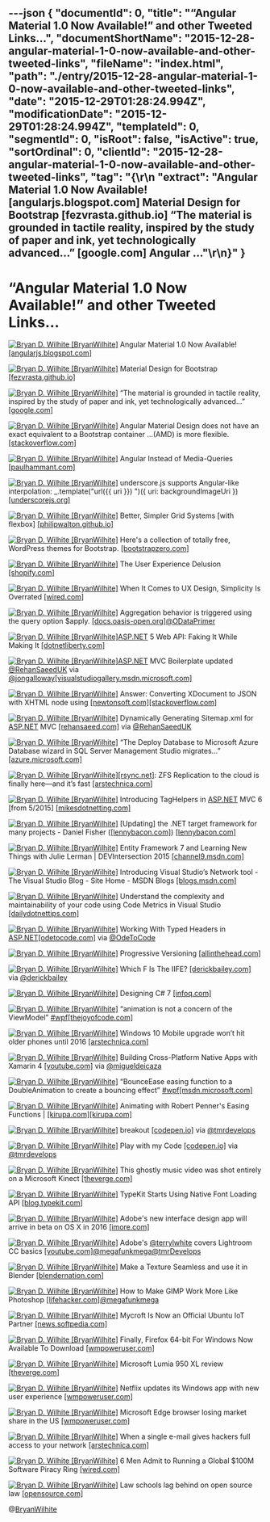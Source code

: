 ---json
{
  "documentId": 0,
  "title": "“Angular Material 1.0 Now Available!” and other Tweeted Links…",
  "documentShortName": "2015-12-28-angular-material-1-0-now-available-and-other-tweeted-links",
  "fileName": "index.html",
  "path": "./entry/2015-12-28-angular-material-1-0-now-available-and-other-tweeted-links",
  "date": "2015-12-29T01:28:24.994Z",
  "modificationDate": "2015-12-29T01:28:24.994Z",
  "templateId": 0,
  "segmentId": 0,
  "isRoot": false,
  "isActive": true,
  "sortOrdinal": 0,
  "clientId": "2015-12-28-angular-material-1-0-now-available-and-other-tweeted-links",
  "tag": "{\r\n  \"extract\": \"Angular Material 1.0 Now Available! [angularjs.blogspot.com]  Material Design for Bootstrap [fezvrasta.github.io]  “The material is grounded in tactile reality, inspired by the study of paper and ink, yet technologically advanced…” [google.com]  Angular ...\"\r\n}"
}
---

# “Angular Material 1.0 Now Available!” and other Tweeted Links…

[<img alt="Bryan D. Wilhite [BryanWilhite]" src="https://songhay.blob.core.windows.net/shared-social-twitter/BryanWilhite.jpeg">](http://t.co/UNdqV0Z1zz "Bryan D. Wilhite [BryanWilhite]") Angular Material 1.0 Now Available! [[angularjs.blogspot.com]](http://angularjs.blogspot.com/2015/12/angular-material-10-now-available.html)

[<img alt="Bryan D. Wilhite [BryanWilhite]" src="https://songhay.blob.core.windows.net/shared-social-twitter/BryanWilhite.jpeg">](http://t.co/UNdqV0Z1zz "Bryan D. Wilhite [BryanWilhite]") Material Design for Bootstrap [[fezvrasta.github.io]](http://fezvrasta.github.io/bootstrap-material-design/)

[<img alt="Bryan D. Wilhite [BryanWilhite]" src="https://songhay.blob.core.windows.net/shared-social-twitter/BryanWilhite.jpeg">](http://t.co/UNdqV0Z1zz "Bryan D. Wilhite [BryanWilhite]") “The material is grounded in tactile reality, inspired by the study of paper and ink, yet technologically advanced…” [[google.com]](https://www.google.com/design/spec/material-design/introduction.html#introduction-principles)

[<img alt="Bryan D. Wilhite [BryanWilhite]" src="https://songhay.blob.core.windows.net/shared-social-twitter/BryanWilhite.jpeg">](http://t.co/UNdqV0Z1zz "Bryan D. Wilhite [BryanWilhite]") Angular Material Design does not have an exact equivalent to a Bootstrap container …(AMD) is more flexible. [[stackoverflow.com]](https://stackoverflow.com/questions/28654623/angular-material-grid-system/28682911#28682911)

[<img alt="Bryan D. Wilhite [BryanWilhite]" src="https://songhay.blob.core.windows.net/shared-social-twitter/BryanWilhite.jpeg">](http://t.co/UNdqV0Z1zz "Bryan D. Wilhite [BryanWilhite]") Angular Instead of Media-Queries [[paulhammant.com]](http://paulhammant.com/2013/02/08/angular-instead-of-media-queries/)

[<img alt="Bryan D. Wilhite [BryanWilhite]" src="https://songhay.blob.core.windows.net/shared-social-twitter/BryanWilhite.jpeg">](http://t.co/UNdqV0Z1zz "Bryan D. Wilhite [BryanWilhite]") underscore.js supports Angular-like interpolation: _.template("url({{ uri }}) ")({ uri: backgroundImageUri }) [[underscorejs.org]](http://underscorejs.org/#template)

[<img alt="Bryan D. Wilhite [BryanWilhite]" src="https://songhay.blob.core.windows.net/shared-social-twitter/BryanWilhite.jpeg">](http://t.co/UNdqV0Z1zz "Bryan D. Wilhite [BryanWilhite]") Better, Simpler Grid Systems [with flexbox] [[philipwalton.github.io]](https://philipwalton.github.io/solved-by-flexbox/demos/grids/)

[<img alt="Bryan D. Wilhite [BryanWilhite]" src="https://songhay.blob.core.windows.net/shared-social-twitter/BryanWilhite.jpeg">](http://t.co/UNdqV0Z1zz "Bryan D. Wilhite [BryanWilhite]") Here's a collection of totally free, WordPress themes for Bootstrap. [[bootstrapzero.com]](http://www.bootstrapzero.com/c/bootstrap-wordpress-themes)

[<img alt="Bryan D. Wilhite [BryanWilhite]" src="https://songhay.blob.core.windows.net/shared-social-twitter/BryanWilhite.jpeg">](http://t.co/UNdqV0Z1zz "Bryan D. Wilhite [BryanWilhite]") The User Experience Delusion [[shopify.com]](https://www.shopify.com/partners/blog/81091910-the-user-experience-delusion)

[<img alt="Bryan D. Wilhite [BryanWilhite]" src="https://songhay.blob.core.windows.net/shared-social-twitter/BryanWilhite.jpeg">](http://t.co/UNdqV0Z1zz "Bryan D. Wilhite [BryanWilhite]") When It Comes to UX Design, Simplicity Is Overrated [[wired.com]](http://www.wired.com/2015/12/simplicity-is-overrated-in-ux-design/)

[<img alt="Bryan D. Wilhite [BryanWilhite]" src="https://songhay.blob.core.windows.net/shared-social-twitter/BryanWilhite.jpeg">](http://t.co/UNdqV0Z1zz "Bryan D. Wilhite [BryanWilhite]") Aggregation behavior is triggered using the query option $apply. [[docs.oasis-open.org]](http://docs.oasis-open.org/odata/odata-data-aggregation-ext/v4.0/cs01/odata-data-aggregation-ext-v4.0-cs01.html)[@ODataPrimer](http://twitter.com/ODataPrimer)

[<img alt="Bryan D. Wilhite [BryanWilhite]" src="https://songhay.blob.core.windows.net/shared-social-twitter/BryanWilhite.jpeg">](http://t.co/UNdqV0Z1zz "Bryan D. Wilhite [BryanWilhite]")[ASP.NET](http://www.asp.net/) 5 Web API: Faking It While Making It [[dotnetliberty.com]](http://dotnetliberty.com/index.php/2015/12/07/asp-net-5-web-api-faking-it-while-making-it/)

[<img alt="Bryan D. Wilhite [BryanWilhite]" src="https://songhay.blob.core.windows.net/shared-social-twitter/BryanWilhite.jpeg">](http://t.co/UNdqV0Z1zz "Bryan D. Wilhite [BryanWilhite]")[ASP.NET](http://www.asp.net/) MVC Boilerplate updated [@RehanSaeedUK](http://twitter.com/RehanSaeedUK) via [@jongalloway](http://twitter.com/jongalloway)[[visualstudiogallery.msdn.microsoft.com]](https://visualstudiogallery.msdn.microsoft.com/6cf50a48-fc1e-4eaf-9e82-0b2a6705ca7d)

[<img alt="Bryan D. Wilhite [BryanWilhite]" src="https://songhay.blob.core.windows.net/shared-social-twitter/BryanWilhite.jpeg">](http://t.co/UNdqV0Z1zz "Bryan D. Wilhite [BryanWilhite]") Answer: Converting XDocument to JSON with XHTML node using [[newtonsoft.com]](http://www.newtonsoft.com/json)[[stackoverflow.com]](http://stackoverflow.com/questions/33751770/converting-xdocument-to-json-with-xhtml-node-using-json-net/34325251#34325251)

[<img alt="Bryan D. Wilhite [BryanWilhite]" src="https://songhay.blob.core.windows.net/shared-social-twitter/BryanWilhite.jpeg">](http://t.co/UNdqV0Z1zz "Bryan D. Wilhite [BryanWilhite]") Dynamically Generating Sitemap.xml for [ASP.NET](http://www.asp.net/) MVC [[rehansaeed.com]](http://rehansaeed.com/dynamically-generating-sitemap-xml-for-asp-net-mvc/) via [@RehanSaeedUK](http://twitter.com/RehanSaeedUK)

[<img alt="Bryan D. Wilhite [BryanWilhite]" src="https://songhay.blob.core.windows.net/shared-social-twitter/BryanWilhite.jpeg">](http://t.co/UNdqV0Z1zz "Bryan D. Wilhite [BryanWilhite]") “The Deploy Database to Microsoft Azure Database wizard in SQL Server Management Studio migrates…” [[azure.microsoft.com]](https://azure.microsoft.com/en-gb/documentation/articles/sql-database-cloud-migrate/)

[<img alt="Bryan D. Wilhite [BryanWilhite]" src="https://songhay.blob.core.windows.net/shared-social-twitter/BryanWilhite.jpeg">](http://t.co/UNdqV0Z1zz "Bryan D. Wilhite [BryanWilhite]")[[rsync.net]](http://rsync.net): ZFS Replication to the cloud is finally here—and it’s fast [[arstechnica.com]](http://arstechnica.com/information-technology/2015/12/rsync-net-zfs-replication-to-the-cloud-is-finally-here-and-its-fast/)

[<img alt="Bryan D. Wilhite [BryanWilhite]" src="https://songhay.blob.core.windows.net/shared-social-twitter/BryanWilhite.jpeg">](http://t.co/UNdqV0Z1zz "Bryan D. Wilhite [BryanWilhite]") Introducing TagHelpers in [ASP.NET](http://www.asp.net/) MVC 6 [from 5/2015] [[mikesdotnetting.com]](http://www.mikesdotnetting.com/article/274/introducing-taghelpers-in-asp-net-mvc-6#.VnCVGqCZGjk.twitter)

[<img alt="Bryan D. Wilhite [BryanWilhite]" src="https://songhay.blob.core.windows.net/shared-social-twitter/BryanWilhite.jpeg">](http://t.co/UNdqV0Z1zz "Bryan D. Wilhite [BryanWilhite]") [Updating] the .NET target framework for many projects - Daniel Fisher ([[lennybacon.com]](http://lennybacon.com)) [[lennybacon.com]](http://lennybacon.com/post/2015/12/12/updateing-the-net-target-framework-for-many-projects)

[<img alt="Bryan D. Wilhite [BryanWilhite]" src="https://songhay.blob.core.windows.net/shared-social-twitter/BryanWilhite.jpeg">](http://t.co/UNdqV0Z1zz "Bryan D. Wilhite [BryanWilhite]") Entity Framework 7 and Learning New Things with Julie Lerman | DEVIntersection 2015 [[channel9.msdn.com]](https://channel9.msdn.com/Events/Seth-on-the-Road/DevIntersection-2015/Entity-Framework-7-and-Learning-New-Things-with-Julie-Lerman)

[<img alt="Bryan D. Wilhite [BryanWilhite]" src="https://songhay.blob.core.windows.net/shared-social-twitter/BryanWilhite.jpeg">](http://t.co/UNdqV0Z1zz "Bryan D. Wilhite [BryanWilhite]") Introducing Visual Studio’s Network tool - The Visual Studio Blog - Site Home - MSDN Blogs [[blogs.msdn.com]](http://blogs.msdn.com/b/visualstudio/archive/2015/05/04/introducing-visual-studio-s-network-tool.aspx)

[<img alt="Bryan D. Wilhite [BryanWilhite]" src="https://songhay.blob.core.windows.net/shared-social-twitter/BryanWilhite.jpeg">](http://t.co/UNdqV0Z1zz "Bryan D. Wilhite [BryanWilhite]") Understand the complexity and maintainability of your code using Code Metrics in Visual Studio [[dailydotnettips.com]](http://dailydotnettips.com/2015/12/14/understand-the-complexity-and-maintainability-of-your-code-using-code-metrics-in-visual-studio-line-of-code-loc/)

[<img alt="Bryan D. Wilhite [BryanWilhite]" src="https://songhay.blob.core.windows.net/shared-social-twitter/BryanWilhite.jpeg">](http://t.co/UNdqV0Z1zz "Bryan D. Wilhite [BryanWilhite]") Working With Typed Headers in [ASP.NET](http://www.asp.net/)[[odetocode.com]](http://odetocode.com/blogs/scott/archive/2015/11/30/working-with-typed-headers-in-asp-net.aspx) via [@OdeToCode](http://twitter.com/OdeToCode)

[<img alt="Bryan D. Wilhite [BryanWilhite]" src="https://songhay.blob.core.windows.net/shared-social-twitter/BryanWilhite.jpeg">](http://t.co/UNdqV0Z1zz "Bryan D. Wilhite [BryanWilhite]") Progressive Versioning [[allinthehead.com]](http://allinthehead.com/retro/373/progressive-versioning)

[<img alt="Bryan D. Wilhite [BryanWilhite]" src="https://songhay.blob.core.windows.net/shared-social-twitter/BryanWilhite.jpeg">](http://t.co/UNdqV0Z1zz "Bryan D. Wilhite [BryanWilhite]") Which F Is The IIFE? [[derickbailey.com]](http://derickbailey.com/2015/12/14/which-f-is-the-iife/) via [@derickbailey](http://twitter.com/derickbailey)

[<img alt="Bryan D. Wilhite [BryanWilhite]" src="https://songhay.blob.core.windows.net/shared-social-twitter/BryanWilhite.jpeg">](http://t.co/UNdqV0Z1zz "Bryan D. Wilhite [BryanWilhite]") Designing C# 7 [[infoq.com]](http://www.infoq.com/presentations/design-c-sharp-7?utm_campaign=infoq_content&utm_source=infoq&utm_medium=feed&utm_term=global#.VnDsDeVbtI0.twitter)

[<img alt="Bryan D. Wilhite [BryanWilhite]" src="https://songhay.blob.core.windows.net/shared-social-twitter/BryanWilhite.jpeg">](http://t.co/UNdqV0Z1zz "Bryan D. Wilhite [BryanWilhite]") “animation is not a concern of the ViewModel” [#wpf](http://search.twitter.com/search?q=%23wpf)[[thejoyofcode.com]](http://www.thejoyofcode.com/Animating_when_Data_Changes_Part_II.aspx)

[<img alt="Bryan D. Wilhite [BryanWilhite]" src="https://songhay.blob.core.windows.net/shared-social-twitter/BryanWilhite.jpeg">](http://t.co/UNdqV0Z1zz "Bryan D. Wilhite [BryanWilhite]") Windows 10 Mobile upgrade won’t hit older phones until 2016 [[arstechnica.com]](http://arstechnica.com/gadgets/2015/12/windows-10-mobile-upgrade-wont-hit-older-phones-until-2016/)

[<img alt="Bryan D. Wilhite [BryanWilhite]" src="https://songhay.blob.core.windows.net/shared-social-twitter/BryanWilhite.jpeg">](http://t.co/UNdqV0Z1zz "Bryan D. Wilhite [BryanWilhite]") Building Cross-Platform Native Apps with Xamarin 4 [[youtube.com]](https://www.youtube.com/watch?v=3QR67V2x90w&feature=youtu.be) via [@migueldeicaza](http://twitter.com/migueldeicaza)

[<img alt="Bryan D. Wilhite [BryanWilhite]" src="https://songhay.blob.core.windows.net/shared-social-twitter/BryanWilhite.jpeg">](http://t.co/UNdqV0Z1zz "Bryan D. Wilhite [BryanWilhite]") “BounceEase easing function to a DoubleAnimation to create a bouncing effect” [#wpf](http://search.twitter.com/search?q=%23wpf)[[msdn.microsoft.com]](https://msdn.microsoft.com/en-us/library/system.windows.media.animation.bounceease(v=vs.110).aspx)

[<img alt="Bryan D. Wilhite [BryanWilhite]" src="https://songhay.blob.core.windows.net/shared-social-twitter/BryanWilhite.jpeg">](http://t.co/UNdqV0Z1zz "Bryan D. Wilhite [BryanWilhite]") Animating with Robert Penner's Easing Functions | [[kirupa.com]](http://www.kirupa.com/)[[kirupa.com]](http://www.kirupa.com/html5/animating_with_easing_functions_in_javascript.htm#.VnM0Ce4DWgE.twitter)

[<img alt="Bryan D. Wilhite [BryanWilhite]" src="https://songhay.blob.core.windows.net/shared-social-twitter/BryanWilhite.jpeg">](http://t.co/UNdqV0Z1zz "Bryan D. Wilhite [BryanWilhite]") breakout [[codepen.io]](http://codepen.io/tmrDevelops/pen/QyjydL) via [@tmrdevelops](http://twitter.com/tmrdevelops)

[<img alt="Bryan D. Wilhite [BryanWilhite]" src="https://songhay.blob.core.windows.net/shared-social-twitter/BryanWilhite.jpeg">](http://t.co/UNdqV0Z1zz "Bryan D. Wilhite [BryanWilhite]") Play with my Code [[codepen.io]](http://codepen.io/tmrDevelops/pen/zvgJaQ) via [@tmrdevelops](http://twitter.com/tmrdevelops)

[<img alt="Bryan D. Wilhite [BryanWilhite]" src="https://songhay.blob.core.windows.net/shared-social-twitter/BryanWilhite.jpeg">](http://t.co/UNdqV0Z1zz "Bryan D. Wilhite [BryanWilhite]") This ghostly music video was shot entirely on a Microsoft Kinect [[theverge.com]](http://www.theverge.com/2015/12/17/10403406/kinect-music-video-morse-code-pointillism)

[<img alt="Bryan D. Wilhite [BryanWilhite]" src="https://songhay.blob.core.windows.net/shared-social-twitter/BryanWilhite.jpeg">](http://t.co/UNdqV0Z1zz "Bryan D. Wilhite [BryanWilhite]") TypeKit Starts Using Native Font Loading API [[blog.typekit.com]](http://blog.typekit.com/2015/12/16/better-font-events-with-the-native-font-loading-api/)

[<img alt="Bryan D. Wilhite [BryanWilhite]" src="https://songhay.blob.core.windows.net/shared-social-twitter/BryanWilhite.jpeg">](http://t.co/UNdqV0Z1zz "Bryan D. Wilhite [BryanWilhite]") Adobe's new interface design app will arrive in beta on OS X in 2016 [[imore.com]](http://www.imore.com/adobes-new-design-app-will-arrive-beta-os-x-2016)

[<img alt="Bryan D. Wilhite [BryanWilhite]" src="https://songhay.blob.core.windows.net/shared-social-twitter/BryanWilhite.jpeg">](http://t.co/UNdqV0Z1zz "Bryan D. Wilhite [BryanWilhite]") Adobe's [@terrylwhite](http://twitter.com/terrylwhite) covers Lightroom CC basics [[youtube.com]](https://www.youtube.com/watch?v=YFf1WScRlOk)[@megafunkmega](http://twitter.com/megafunkmega)[@tmrDevelops](http://twitter.com/tmrDevelops)

[<img alt="Bryan D. Wilhite [BryanWilhite]" src="https://songhay.blob.core.windows.net/shared-social-twitter/BryanWilhite.jpeg">](http://t.co/UNdqV0Z1zz "Bryan D. Wilhite [BryanWilhite]") Make a Texture Seamless and use it in Blender [[blendernation.com]](http://www.blendernation.com/2015/12/17/make-a-texture-seamless-and-use-it-in-blender/)

[<img alt="Bryan D. Wilhite [BryanWilhite]" src="https://songhay.blob.core.windows.net/shared-social-twitter/BryanWilhite.jpeg">](http://t.co/UNdqV0Z1zz "Bryan D. Wilhite [BryanWilhite]") How to Make GIMP Work More Like Photoshop [[lifehacker.com]](http://lifehacker.com/how-to-make-the-gimp-work-more-like-photoshop-1551318983)[@megafunkmega](http://twitter.com/megafunkmega)

[<img alt="Bryan D. Wilhite [BryanWilhite]" src="https://songhay.blob.core.windows.net/shared-social-twitter/BryanWilhite.jpeg">](http://t.co/UNdqV0Z1zz "Bryan D. Wilhite [BryanWilhite]") Mycroft Is Now an Official Ubuntu IoT Partner [[news.softpedia.com]](http://news.softpedia.com/news/mycroft-is-now-an-official-ubuntu-iot-partner-497596.shtml)

[<img alt="Bryan D. Wilhite [BryanWilhite]" src="https://songhay.blob.core.windows.net/shared-social-twitter/BryanWilhite.jpeg">](http://t.co/UNdqV0Z1zz "Bryan D. Wilhite [BryanWilhite]") Finally, Firefox 64-bit For Windows Now Available To Download [[wmpoweruser.com]](http://wmpoweruser.com/finally-firefox-64-bit-windows-now-available-download/)

[<img alt="Bryan D. Wilhite [BryanWilhite]" src="https://songhay.blob.core.windows.net/shared-social-twitter/BryanWilhite.jpeg">](http://t.co/UNdqV0Z1zz "Bryan D. Wilhite [BryanWilhite]") Microsoft Lumia 950 XL review [[theverge.com]](http://www.theverge.com/2015/12/18/10571504/microsoft-lumia-950-xl-review)

[<img alt="Bryan D. Wilhite [BryanWilhite]" src="https://songhay.blob.core.windows.net/shared-social-twitter/BryanWilhite.jpeg">](http://t.co/UNdqV0Z1zz "Bryan D. Wilhite [BryanWilhite]") Netflix updates its Windows app with new user experience [[wmpoweruser.com]](http://wmpoweruser.com/netflix-updates-windows-app-new-user-experience/)

[<img alt="Bryan D. Wilhite [BryanWilhite]" src="https://songhay.blob.core.windows.net/shared-social-twitter/BryanWilhite.jpeg">](http://t.co/UNdqV0Z1zz "Bryan D. Wilhite [BryanWilhite]") Microsoft Edge browser losing market share in the US [[wmpoweruser.com]](http://wmpoweruser.com/microsoft-edge-browser-losing-market-share-us/)

[<img alt="Bryan D. Wilhite [BryanWilhite]" src="https://songhay.blob.core.windows.net/shared-social-twitter/BryanWilhite.jpeg">](http://t.co/UNdqV0Z1zz "Bryan D. Wilhite [BryanWilhite]") When a single e-mail gives hackers full access to your network [[arstechnica.com]](http://arstechnica.com/security/2015/12/when-a-single-e-mail-gives-hackers-full-access-to-your-network/)

[<img alt="Bryan D. Wilhite [BryanWilhite]" src="https://songhay.blob.core.windows.net/shared-social-twitter/BryanWilhite.jpeg">](http://t.co/UNdqV0Z1zz "Bryan D. Wilhite [BryanWilhite]") 6 Men Admit to Running a Global $100M Software Piracy Ring [[wired.com]](http://www.wired.com/2015/12/6-men-admit-to-running-a-giant-100m-software-piracy-ring/)

[<img alt="Bryan D. Wilhite [BryanWilhite]" src="https://songhay.blob.core.windows.net/shared-social-twitter/BryanWilhite.jpeg">](http://t.co/UNdqV0Z1zz "Bryan D. Wilhite [BryanWilhite]") Law schools lag behind on open source law [[opensource.com]](https://opensource.com/education/15/12/teaching-open-source-law)

@[BryanWilhite](https://twitter.com/BryanWilhite)
